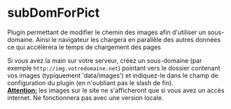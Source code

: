 # subDomForPict
Plugin permettant de modifier le chemin des images afin d'utiliser un sous-domaine. Ainsi le navigateur les chargera en parallèle des autres données ce qui accélèrera le temps de chargement des pages

Si vous avez la main sur votre serveur, créez un sous-domaine (par exemple `http://img.votredomaine.net`) pointant vers le dossier contenant vos images (typiquement 'data/images') et indiquez-le dans le champ de configuration du plugin (en n'oubliant pas le slash de fin).<br/> <b><u>Attention:</u></b> les images sur le site ne s'afficheront que si vous avez un accès internet. Ne fonctionnera pas avec une version locale.
